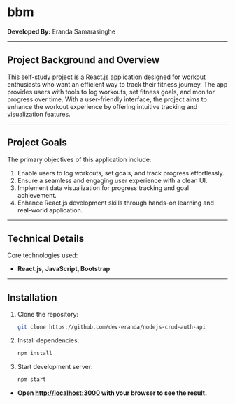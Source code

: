 # bbm
**Developed By:** Eranda Samarasinghe  
<hr />

## Project Background and Overview  
This self-study project is a React.js application designed for workout enthusiasts who want an efficient way to track their fitness journey. The app provides users with tools to log workouts, set fitness goals, and monitor progress over time. With a user-friendly interface, the project aims to enhance the workout experience by offering intuitive tracking and visualization features.
<hr />

## Project Goals  
The primary objectives of this application include:  

1. Enable users to log workouts, set goals, and track progress effortlessly.
2. Ensure a seamless and engaging user experience with a clean UI.
3. Implement data visualization for progress tracking and goal achievement.
4. Enhance React.js development skills through hands-on learning and real-world application.
<hr />

## Technical Details  
Core technologies used:  

- **React.js, JavaScript, Bootstrap**  
<hr />

## Installation  
1. Clone the repository:  
   ```sh
   git clone https://github.com/dev-eranda/nodejs-crud-auth-api
   
2. Install dependencies:
   ```sh
   npm install

3. Start development server:
   ```sh
   npm start

  - **Open [http://localhost:3000](http://localhost:3000) with your browser to see the result.**
